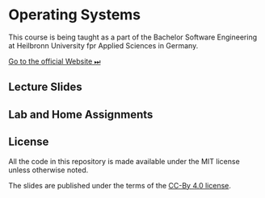 # Operating Systems

This course is being taught as a part of the Bachelor Software Engineering at Heilbronn University fpr Applied Sciences in Germany. 

[Go to the official Website ⏭](https://www.hs-heilbronn.de/os)

## Lecture Slides 

## Lab and Home Assignments 

## License

All the code in this repository is made available under the MIT license unless otherwise noted.

The slides are published under the terms of the [CC-By 4.0 license](https://creativecommons.org/licenses/by/4.0/).


